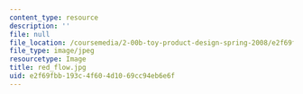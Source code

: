 ```yaml
---
content_type: resource
description: ''
file: null
file_location: /coursemedia/2-00b-toy-product-design-spring-2008/e2f69fbb193c4f604d1069cc94eb6e6f_red_flow.jpg
file_type: image/jpeg
resourcetype: Image
title: red_flow.jpg
uid: e2f69fbb-193c-4f60-4d10-69cc94eb6e6f
---
```

